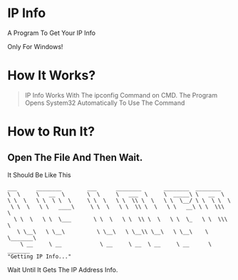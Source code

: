 # IP Info

A Program To Get Your IP Info

Only For Windows!

# How It Works?

> IP Info Works With The ipconfig Command on CMD. The Program Opens System32 Automatically To Use The Command

# How to Run It?

## Open The File And Then Wait.

It Should Be Like This

```batch
___      ________        ___      ________       ________  ________
\  \     \   __  \       \  \     \   ___  \     \  _____\ \   __  \
\ \  \   \ \  \ \  \     \ \  \   \ \  \\ \  \   \ \  \__/ \ \  \ \  \
 \ \  \   \ \   ____\     \ \  \   \ \  \\ \  \   \ \   __\ \ \  \\\  \
  \ \  \   \ \  \___       \ \  \   \ \  \\ \  \   \ \  \_   \ \  \\\  \
   \ \__\   \ \__\          \ \__\   \ \__\\ \__\   \ \__\    \ \_______\
    \ __     \ __            \ __     \ __  \ __     \ __      \ _______
"Getting IP Info..."
```

Wait Until It Gets The IP Address Info.
